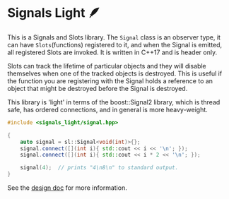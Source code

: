 # Signals Light 🪶

This is a Signals and Slots library. The `Signal` class is an observer type, it
can have `Slots`(functions) registered to it, and when the Signal is emitted,
all registered Slots are invoked. It is written in C++17 and is header only.

Slots can track the lifetime of particular objects and they will disable
themselves when one of the tracked objects is destroyed. This is useful if the
function you are registering with the Signal holds a reference to an object that
might be destroyed before the Signal is destroyed.

This library is 'light' in terms of the boost::Signal2 library, which is thread
safe, has ordered connections, and in general is more heavy-weight.

```cpp
#include <signals_light/signal.hpp>

{
    auto signal = sl::Signal<void(int)>{};
    signal.connect([](int i){ std::cout << i << '\n'; });
    signal.connect([](int i){ std::cout << i * 2 << '\n'; });

    signal(4);  // prints "4\n8\n" to standard output.
}
```

See the [design doc](docs/design.md) for more information.

